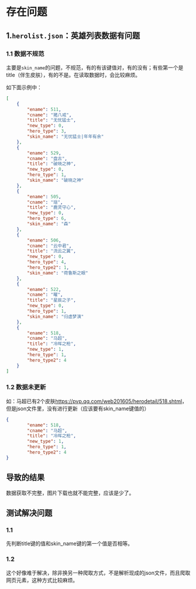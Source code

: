 存在问题
======

## 1.`herolist.json`：英雄列表数据有问题

### 1.1 数据不规范

主要是`skin_name`的问题，不规范，有的有该键值对，有的没有；有些第一个是title（伴生皮肤），有的不是。在读取数据时，会比较麻烦。

如下面示例中：

```json
[ 
	{
        "ename": 511,
        "cname": "猪八戒",
        "title": "无忧猛士",
        "new_type": 0,
        "hero_type": 3,
        "skin_name": "无忧猛士|年年有余"
    },
    {
        "ename": 529,
        "cname": "盘古",
        "title": "破晓之神",
        "new_type": 0,
        "hero_type": 1,
        "skin_name": "破晓之神"
    },
    {
        "ename": 505,
        "cname": "瑶",
        "title": "鹿灵守心",
        "new_type": 0,
        "hero_type": 6,
        "skin_name": "森"
    },
    {
        "ename": 506,
        "cname": "云中君",
        "title": "流云之翼",
        "new_type": 0,
        "hero_type": 4,
        "hero_type2": 1,
        "skin_name": "荷鲁斯之眼"
    },
    {
        "ename": 522,
        "cname": "曜",
        "title": "星辰之子",
        "new_type": 0,
        "hero_type": 1,
        "skin_name": "归虚梦演"
    },
    {
        "ename": 518,
        "cname": "马超",
        "title": "冷晖之枪",
        "new_type": 1,
        "hero_type": 1,
        "hero_type2": 4
    }
]
```



### 1.2 数据未更新

如：马超已有2个皮肤<https://pvp.qq.com/web201605/herodetail/518.shtml>，但是json文件里，没有进行更新（应该要有skin_name键值的）

```json
{
        "ename": 518,
        "cname": "马超",
        "title": "冷晖之枪",
        "new_type": 1,
        "hero_type": 1,
        "hero_type2": 4
}
```



## 导致的结果

数据获取不完整，图片下载也就不能完整，应该是少了。



## 测试解决问题

### 1.1

先判断title键的值和skin_name键的第一个值是否相等。

### 1.2

这个好像难于解决，除非换另一种爬取方式，不是解析现成的json文件，而且爬取网页元素，这种方式比较麻烦。